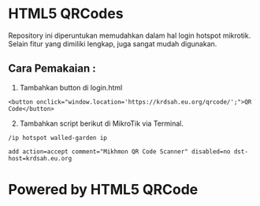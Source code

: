 # HTML5 QRCodes
Repository ini diperuntukan memudahkan dalam hal login hotspot mikrotik.
Selain fitur yang dimiliki lengkap, juga sangat mudah digunakan.
## Cara Pemakaian :
1. Tambahkan button di login.html
```
<button onclick="window.location='https://krdsah.eu.org/qrcode/';">QR Code</button>
```
2. Tambahkan script berikut di MikroTik via Terminal.
```
/ip hotspot walled-garden ip

add action=accept comment="Mikhmon QR Code Scanner" disabled=no dst-host=krdsah.eu.org
```

# Powered by HTML5 QRCode
